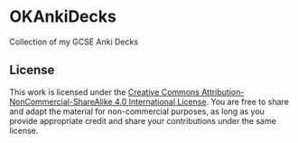 # OKAnkiDecks

Collection of my GCSE Anki Decks

## License

This work is licensed under the [Creative Commons Attribution-NonCommercial-ShareAlike 4.0 International License](http://creativecommons.org/licenses/by-nc-sa/4.0/). You are free to share and adapt the material for non-commercial purposes, as long as you provide appropriate credit and share your contributions under the same license.
